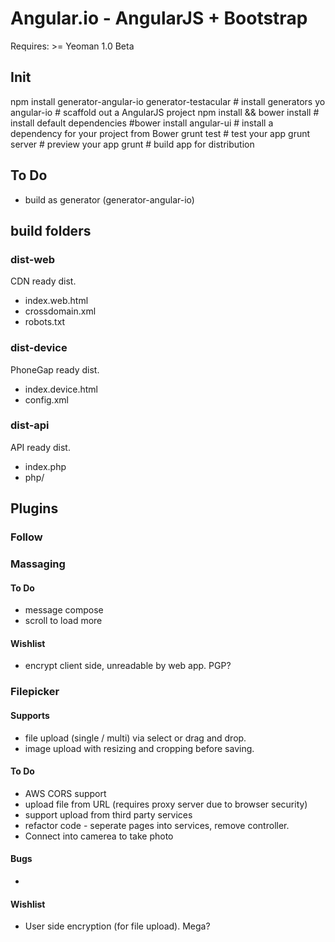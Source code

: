 # Angular.io - AngularJS + Bootstrap
Requires: >= Yeoman 1.0 Beta

## Init
npm install generator-angular-io generator-testacular  # install generators
yo angular-io                  # scaffold out a AngularJS project
npm install && bower install   # install default dependencies
#bower install angular-ui      # install a dependency for your project from Bower
grunt test                     # test your app
grunt server                   # preview your app
grunt 						   # build app for distribution

## To Do
- build as generator (generator-angular-io)

## build folders
### dist-web
CDN ready dist.
- index.web.html
- crossdomain.xml
- robots.txt

### dist-device
PhoneGap ready dist.
- index.device.html
- config.xml

### dist-api
API ready dist.
- index.php
- php/

## Plugins
### Follow

### Massaging
#### To Do
- message compose
- scroll to load more
#### Wishlist
- encrypt client side, unreadable by web app. PGP?

### Filepicker
#### Supports
- file upload (single / multi) via select or drag and drop.
- image upload with resizing and cropping before saving.
#### To Do
- AWS CORS support
- upload file from URL (requires proxy server due to browser security)
- support upload from third party services
- refactor code - seperate pages into services, remove controller.
- Connect into camerea to take photo
#### Bugs
- 
#### Wishlist
- User side encryption (for file upload).  Mega?




